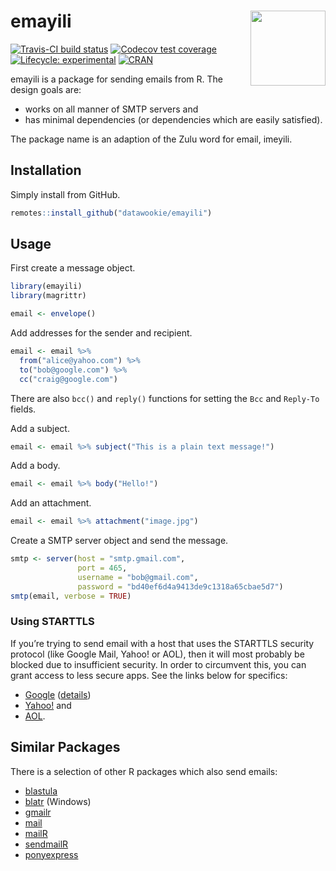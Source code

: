 
<!-- README.md is generated from README.Rmd. Please edit that file -->

# emayili <img src="man/figures/emayili-hex.png" align="right" alt="" width="120" />

[![Travis-CI build
status](https://travis-ci.org/datawookie/emayili.svg?branch=master)](https://travis-ci.org/datawookie/emayili)
[![Codecov test
coverage](https://img.shields.io/codecov/c/github/datawookie/emayili.svg)](https://codecov.io/github/datawookie/emayili)
[![Lifecycle:
experimental](https://img.shields.io/badge/lifecycle-experimental-orange.svg)](https://www.tidyverse.org/lifecycle/#experimental)
[![CRAN](https://img.shields.io/cran/v/emayili.svg)](https://cran.r-project.org/web/packages/emayili/index.html)

emayili is a package for sending emails from R. The design goals are:

  - works on all manner of SMTP servers and
  - has minimal dependencies (or dependencies which are easily
    satisfied).

The package name is an adaption of the Zulu word for email, imeyili.

## Installation

Simply install from GitHub.

``` r
remotes::install_github("datawookie/emayili")
```

## Usage

First create a message object.

``` r
library(emayili)
library(magrittr)

email <- envelope()
```

Add addresses for the sender and recipient.

``` r
email <- email %>%
  from("alice@yahoo.com") %>%
  to("bob@google.com") %>%
  cc("craig@google.com")
```

There are also `bcc()` and `reply()` functions for setting the `Bcc` and
`Reply-To` fields.

Add a subject.

``` r
email <- email %>% subject("This is a plain text message!")
```

Add a body.

``` r
email <- email %>% body("Hello!")
```

Add an attachment.

``` r
email <- email %>% attachment("image.jpg")
```

Create a SMTP server object and send the message.

``` r
smtp <- server(host = "smtp.gmail.com",
               port = 465,
               username = "bob@gmail.com",
               password = "bd40ef6d4a9413de9c1318a65cbae5d7")
smtp(email, verbose = TRUE)
```

### Using STARTTLS

If you’re trying to send email with a host that uses the STARTTLS
security protocol (like Google Mail, Yahoo\! or AOL), then it will most
probably be blocked due to insufficient security. In order to circumvent
this, you can grant access to less secure apps. See the links below for
specifics:

  - [Google](https://myaccount.google.com/security)
    ([details](https://support.google.com/accounts/answer/6010255))
  - [Yahoo\!](https://login.yahoo.com/account/security) and
  - [AOL](https://login.aol.com/account/security).

## Similar Packages

There is a selection of other R packages which also send
    emails:

  - [blastula](https://cran.r-project.org/web/packages/blastula/index.html)
  - [blatr](https://cran.r-project.org/web/packages/blatr/index.html)
    (Windows)
  - [gmailr](https://cran.r-project.org/web/packages/gmailr/index.html)
  - [mail](https://cran.r-project.org/web/packages/mail/index.html)
  - [mailR](https://cran.r-project.org/web/packages/mailR/index.html)
  - [sendmailR](https://cran.r-project.org/web/packages/sendmailR/index.html)
  - [ponyexpress](https://github.com/ropenscilabs/ponyexpress)
